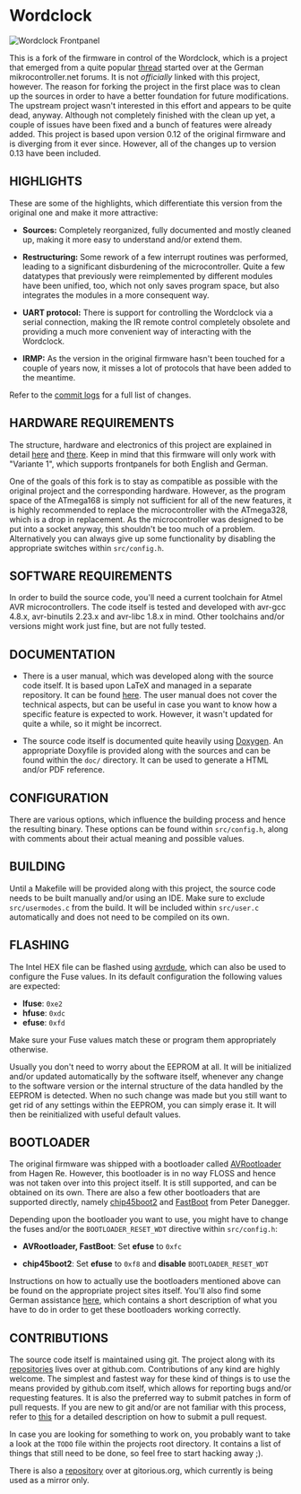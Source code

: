 # Wordclock

![Wordclock Frontpanel][0]

This is a fork of the firmware in control of the Wordclock, which is a project
that emerged from a quite popular [thread][1] started over at the German
mikrocontroller.net forums. It is not *officially* linked with this project,
however. The reason for forking the project in the first place was to clean up
the sources in order to have a better foundation for future modifications. The
upstream project wasn't interested in this effort and appears to be quite dead,
anyway. Although not completely finished with the clean up yet, a couple of
issues have been fixed and a bunch of features were already added. This project
is based upon version 0.12 of the original firmware and is diverging from it
ever since. However, all of the changes up to version 0.13 have been included.

## HIGHLIGHTS

These are some of the highlights, which differentiate this version from the
original one and make it more attractive:

- **Sources:** Completely reorganized, fully documented and mostly cleaned up,
  making it more easy to understand and/or extend them.

- **Restructuring:** Some rework of a few interrupt routines was performed,
  leading to a significant disburdening of the microcontroller. Quite a few
  datatypes that previously were reimplemented by different modules have been
  unified, too, which not only saves program space, but also integrates the
  modules in a more consequent way.

- **UART protocol:** There is support for controlling the Wordclock via a
  serial connection, making the IR remote control completely obsolete and
  providing a much more convenient way of interacting with the Wordclock.

- **IRMP:** As the version in the original firmware hasn't been touched for a
  couple of years now, it misses a lot of protocols that have been added to
  the meantime.

Refer to the [commit logs][4] for a full list of changes.

## HARDWARE REQUIREMENTS

The structure, hardware and electronics of this project are explained in detail
[here][2] and [there][3]. Keep in mind that this firmware will only work with
"Variante 1", which supports frontpanels for both English and German.

One of the goals of this fork is to stay as compatible as possible with the
original project and the corresponding hardware. However, as the program space
of the ATmega168 is simply not sufficient for all of the new features, it is
highly recommended to replace the microcontroller with the ATmega328, which is
a drop in replacement. As the microcontroller was designed to be put into a
socket anyway, this shouldn't be too much of a problem. Alternatively you can
always give up some functionality by disabling the appropriate switches within
`src/config.h`.

## SOFTWARE REQUIREMENTS

In order to build the source code, you'll need a current toolchain for Atmel
AVR microcontrollers. The code itself is tested and developed with avr-gcc
4.8.x, avr-binutils 2.23.x and avr-libc 1.8.x in mind. Other toolchains and/or
versions might work just fine, but are not fully tested.

## DOCUMENTATION

- There is a user manual, which was developed along with the source code
  itself. It is based upon LaTeX and managed in a separate repository. It can
  be found [here][5]. The user manual does not cover the technical aspects, but
  can be useful in case you want to know how a specific feature is expected to
  work. However, it wasn't updated for quite a while, so it might be incorrect.

- The source code itself is documented quite heavily using [Doxygen][6]. An
  appropriate Doxyfile is provided along with the sources and can be found
  within the `doc/` directory. It can be used to generate a HTML and/or PDF
  reference.

## CONFIGURATION

There are various options, which influence the building process and hence the
resulting binary. These options can be found within `src/config.h`, along with
comments about their actual meaning and possible values.

## BUILDING

Until a Makefile will be provided along with this project, the source code
needs to be built manually and/or using an IDE. Make sure to exclude
`src/usermodes.c` from the build. It will be included within `src/user.c`
automatically and does not need to be compiled on its own.

## FLASHING

The Intel HEX file can be flashed using [avrdude][7], which can also be used to
configure the Fuse values. In its default configuration the following values
are expected:

- **lfuse**: `0xe2`
- **hfuse**: `0xdc`
- **efuse**: `0xfd`

Make sure your Fuse values match these or program them appropriately otherwise.

Usually you don't need to worry about the EEPROM at all. It will be initialized
and/or updated automatically by the software itself, whenever any change to the
software version or the internal structure of the data handled by the EEPROM is
detected. When no such change was made but you still want to get rid of any
settings within the EEPROM, you can simply erase it. It will then be
reinitialized with useful default values.

## BOOTLOADER

The original firmware was shipped with a bootloader called [AVRootloader][8]
from Hagen Re. However, this bootloader is in no way FLOSS and hence was not
taken over into this project itself. It is still supported, and can be obtained
on its own. There are also a few other bootloaders that are supported directly,
namely [chip45boot2][9] and [FastBoot][10] from Peter Danegger.

Depending upon the bootloader you want to use, you might have to change the
fuses and/or the `BOOTLOADER_RESET_WDT` directive within `src/config.h`:

- **AVRootloader, FastBoot**: Set **efuse** to `0xfc`

- **chip45boot2**: Set **efuse** to `0xf8` and **disable**
  `BOOTLOADER_RESET_WDT`

Instructions on how to actually use the bootloaders mentioned above can be
found on the appropriate project sites itself. You'll also find some German
assistance [here][3], which contains a short description of what you have to do
in order to get these bootloaders working correctly.

## CONTRIBUTIONS

The source code itself is maintained using git. The project along with its
[repositories][11] lives over at github.com. Contributions of any kind are
highly welcome. The simplest and fastest way for these kind of things is to use
the means provided by github.com itself, which allows for reporting bugs and/or
requesting features. It is also the preferred way to submit patches in form of
pull requests. If you are new to git and/or are not familiar with this process,
refer to [this][12] for a detailed description on how to submit a pull request.

In case you are looking for something to work on, you probably want to take a
look at the `TODO` file within the projects root directory. It contains a list
of things that still need to be done, so feel free to start hacking away ;).

There is also a [repository][13] over at gitorious.org, which currently is
being used as a mirror only.

[0]: https://www.mikrocontroller.net/wikifiles/1/17/Wordclock-frontpanel.png "Wordclock Frontpanel"
[1]: https://www.mikrocontroller.net/topic/156661
[2]: https://www.mikrocontroller.net/articles/Word_Clock
[3]: https://www.mikrocontroller.net/articles/Word_Clock_Variante_1
[4]: https://github.com/Wordclock/firmware/commits/master
[5]: https://github.com/Wordclock/manual
[6]: https://www.stack.nl/~dimitri/doxygen/
[7]: http://www.nongnu.org/avrdude/
[8]: https://www.mikrocontroller.net/articles/AVR-Bootloader_mit_Verschl%C3%BCsselung_von_Hagen_Re
[9]: http://www.chip45.com/avr_bootloader_atmega_xmega_chip45boot2.php
[10]: https://www.mikrocontroller.net/articles/AVR_Bootloader_FastBoot_von_Peter_Dannegger
[11]: https://github.com/Wordclock
[12]: https://help.github.com/articles/using-pull-requests
[13]: https://gitorious.org/Wordclock
